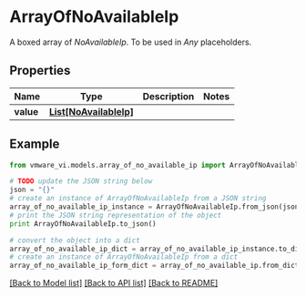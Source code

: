 # ArrayOfNoAvailableIp

A boxed array of *NoAvailableIp*. To be used in *Any* placeholders. 

## Properties
Name | Type | Description | Notes
------------ | ------------- | ------------- | -------------
**value** | [**List[NoAvailableIp]**](NoAvailableIp.md) |  | 

## Example

```python
from vmware_vi.models.array_of_no_available_ip import ArrayOfNoAvailableIp

# TODO update the JSON string below
json = "{}"
# create an instance of ArrayOfNoAvailableIp from a JSON string
array_of_no_available_ip_instance = ArrayOfNoAvailableIp.from_json(json)
# print the JSON string representation of the object
print ArrayOfNoAvailableIp.to_json()

# convert the object into a dict
array_of_no_available_ip_dict = array_of_no_available_ip_instance.to_dict()
# create an instance of ArrayOfNoAvailableIp from a dict
array_of_no_available_ip_form_dict = array_of_no_available_ip.from_dict(array_of_no_available_ip_dict)
```
[[Back to Model list]](../README.md#documentation-for-models) [[Back to API list]](../README.md#documentation-for-api-endpoints) [[Back to README]](../README.md)


